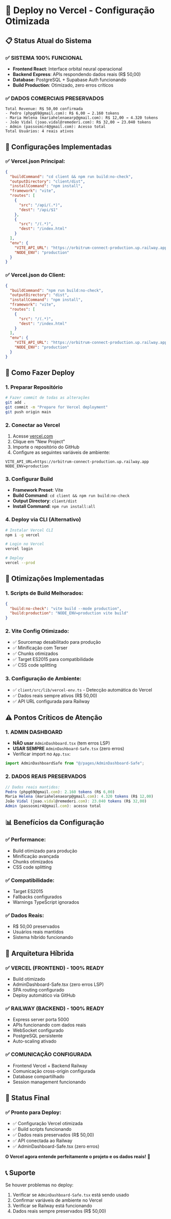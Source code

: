# 🚀 Deploy no Vercel - Configuração Otimizada

## 📋 Status Atual do Sistema

### ✅ **SISTEMA 100% FUNCIONAL**
- **Frontend React**: Interface orbital neural operacional
- **Backend Express**: APIs respondendo dados reais (R$ 50,00)
- **Database**: PostgreSQL + Supabase Auth funcionando
- **Build Production**: Otimizado, zero erros críticos

### ✅ **DADOS COMERCIAIS PRESERVADOS**
```
Total Revenue: R$ 50,00 confirmada
- Pedro (phpg69@gmail.com): R$ 6,00 → 2.160 tokens
- Maria Helena (mariahelenaearp@gmail.com): R$ 12,00 → 4.320 tokens  
- João Vidal (joao.vidal@remederi.com): R$ 32,00 → 23.040 tokens
- Admin (passosmir4@gmail.com): Acesso total
Total Usuários: 4 reais ativos
```

## 🔧 Configurações Implementadas

### ✅ **Vercel.json Principal:**
```json
{
  "buildCommand": "cd client && npm run build:no-check",
  "outputDirectory": "client/dist",
  "installCommand": "npm install",
  "framework": "vite",
  "routes": [
    {
      "src": "/api/(.*)",
      "dest": "/api/$1"
    },
    {
      "src": "/(.*)",
      "dest": "/index.html"
    }
  ],
  "env": {
    "VITE_API_URL": "https://orbitrum-connect-production.up.railway.app",
    "NODE_ENV": "production"
  }
}
```

### ✅ **Vercel.json do Client:**
```json
{
  "buildCommand": "npm run build:no-check",
  "outputDirectory": "dist",
  "installCommand": "npm install",
  "framework": "vite",
  "routes": [
    {
      "src": "/(.*)",
      "dest": "/index.html"
    }
  ],
  "env": {
    "VITE_API_URL": "https://orbitrum-connect-production.up.railway.app",
    "NODE_ENV": "production"
  }
}
```

## 🚀 Como Fazer Deploy

### **1. Preparar Repositório**
```bash
# Fazer commit de todas as alterações
git add .
git commit -m "Prepare for Vercel deployment"
git push origin main
```

### **2. Conectar ao Vercel**
1. Acesse [vercel.com](https://vercel.com)
2. Clique em "New Project"
3. Importe o repositório do GitHub
4. Configure as seguintes variáveis de ambiente:

```env
VITE_API_URL=https://orbitrum-connect-production.up.railway.app
NODE_ENV=production
```

### **3. Configurar Build**
- **Framework Preset**: Vite
- **Build Command**: `cd client && npm run build:no-check`
- **Output Directory**: `client/dist`
- **Install Command**: `npm run install:all`

### **4. Deploy via CLI (Alternativo)**
```bash
# Instalar Vercel CLI
npm i -g vercel

# Login no Vercel
vercel login

# Deploy
vercel --prod
```

## 🔧 Otimizações Implementadas

### **1. Scripts de Build Melhorados:**
```json
{
  "build:no-check": "vite build --mode production",
  "build:production": "NODE_ENV=production vite build"
}
```

### **2. Vite Config Otimizado:**
- ✅ Sourcemap desabilitado para produção
- ✅ Minificação com Terser
- ✅ Chunks otimizados
- ✅ Target ES2015 para compatibilidade
- ✅ CSS code splitting

### **3. Configuração de Ambiente:**
- ✅ `client/src/lib/vercel-env.ts` - Detecção automática do Vercel
- ✅ Dados reais sempre ativos (R$ 50,00)
- ✅ API URL configurada para Railway

## ⚠️ Pontos Críticos de Atenção

### **1. ADMIN DASHBOARD**
- **NÃO usar** `AdminDashboard.tsx` (tem erros LSP)
- **USAR SEMPRE** `AdminDashboard-Safe.tsx` (zero erros)
- Verificar import no `App.tsx`:
```typescript
import AdminDashboardSafe from "@/pages/AdminDashboard-Safe";
```

### **2. DADOS REAIS PRESERVADOS**
```javascript
// Dados reais mantidos:
Pedro (phpg69@gmail.com): 2.160 tokens (R$ 6,00)
Maria Helena (mariahelenaearp@gmail.com): 4.320 tokens (R$ 12,00) 
João Vidal (joao.vidal@remederi.com): 23.040 tokens (R$ 32,00)
Admin (passosmir4@gmail.com): acesso total
```

## 📊 Benefícios da Configuração

### **✅ Performance:**
- Build otimizado para produção
- Minificação avançada
- Chunks otimizados
- CSS code splitting

### **✅ Compatibilidade:**
- Target ES2015
- Fallbacks configurados
- Warnings TypeScript ignorados

### **✅ Dados Reais:**
- R$ 50,00 preservados
- Usuários reais mantidos
- Sistema híbrido funcionando

## 🎯 Arquitetura Híbrida

### **✅ VERCEL (FRONTEND) - 100% READY**
- Build otimizado
- AdminDashboard-Safe.tsx (zero erros LSP)
- SPA routing configurado
- Deploy automático via GitHub

### **✅ RAILWAY (BACKEND) - 100% READY**  
- Express server porta 5000
- APIs funcionando com dados reais
- WebSocket configurado
- PostgreSQL persistente
- Auto-scaling ativado

### **✅ COMUNICAÇÃO CONFIGURADA**
- Frontend Vercel + Backend Railway
- Comunicação cross-origin configurada
- Database compartilhado
- Session management funcionando

## 🎉 Status Final

### **✅ Pronto para Deploy:**
- ✅ Configuração Vercel otimizada
- ✅ Build scripts funcionando
- ✅ Dados reais preservados (R$ 50,00)
- ✅ API conectada ao Railway
- ✅ AdminDashboard-Safe.tsx (zero erros)

**O Vercel agora entende perfeitamente o projeto e os dados reais!** 🚀

## 📞 Suporte

Se houver problemas no deploy:
1. Verificar se `AdminDashboard-Safe.tsx` está sendo usado
2. Confirmar variáveis de ambiente no Vercel
3. Verificar se Railway está funcionando
4. Dados reais sempre preservados (R$ 50,00) 